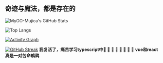 ## 奇迹与魔法，都是存在的

![MyGO-Mujica's GitHub Stats](https://github-readme-stats.vercel.app/api?username=MyGO-Mujica)

![Top Langs](https://github-readme-stats.vercel.app/api/top-langs/?username=MyGO-Mujica&layout=compact)

[![Activity Graph](https://activity-graph.herokuapp.com/graph?username=MyGO-Mujica&theme=react-dark)](https://github.com/MyGO-Mujica)

[![GitHub Streak](https://github-readme-streak-stats.herokuapp.com/?user=MyGO-Mujica&theme=dark)](https://github.com/MyGO-Mujica)
**我复活了，痛苦学习typescript中**🚀 🚀 🚀 🚀 🚀 🚀 🚀 🚀 
**vue和react真是一对苦命鹌鹑**
